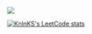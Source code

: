 ![](https://komarev.com/ghpvc/?username=fvrrrf&color=4d3a31&style=for-the-badge)

[![KnlnKS's LeetCode stats](https://leetcode-stats-six.vercel.app/api?username=fvrrrf)](https://github.com/KnlnKS/leetcode-stats)
